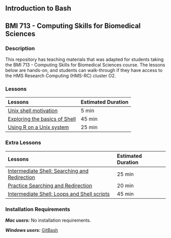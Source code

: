 ## Introduction to Bash

## BMI 713 - Computing Skills for Biomedical Sciences 

### Description

This repository has teaching materials that was adapted for students taking the BMI 713 - Computing Skills for Biomedical Sciences course. The lessons below are hands-on, and students can walk-through if they have access to the HMS Research Computing (HMS-RC) cluster O2.



### Lessons

| Lessons            | Estimated Duration |
|:------------------------|:----------|
|[Unix shell motivation]() | 5 min |
|[Exploring the basics of Shell](https://hbctraining.github.io/Intro-to-Unix-QMB/lessons/Shell_basics.html) | 45 min |
|[Using R on a Unix system](https://hbctraining.github.io/Intro-to-Unix-QMB/lessons/R_on_o2.html) | 25 min |

### Extra Lessons

| Lessons            | Estimated Duration |
|:------------------------|:----------|
|[Intermediate Shell: Searching and Redirection](https://hbctraining.github.io/Intro-to-Unix-QMB/lessons/searching_redirection.html) | 25 min |
|[Practice Searching and Redirection](https://hbctraining.github.io/Intro-to-Unix-QMB/lessons/practice_searching_files.html) | 20 min |
|[Intermediate Shell: Loops and Shell scripts](https://hbctraining.github.io/Intro-to-Unix-QMB/lessons/loops_and_scripts.html) | 45 min |


### Installation Requirements

***Mac users:***
No installation requirements.

***Windows users:***
[GitBash](https://git-scm.com/download/win)

